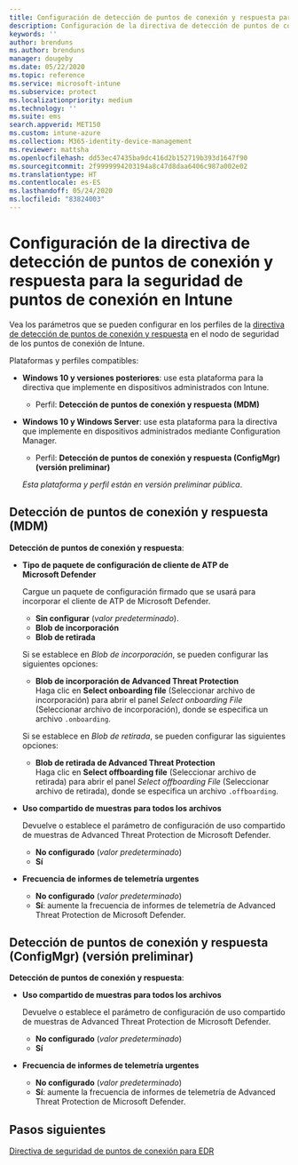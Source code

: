 ```yaml
---
title: Configuración de detección de puntos de conexión y respuesta para la seguridad de puntos de conexión de Intune | Microsoft Docs
description: Configuración de la directiva de detección de puntos de conexión y respuesta para la seguridad de puntos de conexión en Microsoft Intune
keywords: ''
author: brenduns
ms.author: brenduns
manager: dougeby
ms.date: 05/22/2020
ms.topic: reference
ms.service: microsoft-intune
ms.subservice: protect
ms.localizationpriority: medium
ms.technology: ''
ms.suite: ems
search.appverid: MET150
ms.custom: intune-azure
ms.collection: M365-identity-device-management
ms.reviewer: mattsha
ms.openlocfilehash: dd53ec47435ba9dc416d2b152719b393d1647f90
ms.sourcegitcommit: 2f9999994203194a8c47d8daa6406c987a002e02
ms.translationtype: HT
ms.contentlocale: es-ES
ms.lasthandoff: 05/24/2020
ms.locfileid: "83824003"
---
```

# <a name="endpoint-detection-and-response-policy-settings-for-endpoint-security-in-intune"></a>Configuración de la directiva de detección de puntos de conexión y respuesta para la seguridad de puntos de conexión en Intune

Vea los parámetros que se pueden configurar en los perfiles de la [directiva de detección de puntos de conexión y respuesta](../protect/endpoint-security-edr-policy.md) en el nodo de seguridad de los puntos de conexión de Intune.

Plataformas y perfiles compatibles:

- **Windows 10 y versiones posteriores**: use esta plataforma para la directiva que implemente en dispositivos administrados con Intune.
  - Perfil: **Detección de puntos de conexión y respuesta (MDM)**

- **Windows 10 y Windows Server**: use esta plataforma para la directiva que implemente en dispositivos administrados mediante Configuration Manager.
  - Perfil: **Detección de puntos de conexión y respuesta (ConfigMgr) (versión preliminar)**
  
  *Esta plataforma y perfil están en versión preliminar pública*.

## <a name="endpoint-detection-and-response-mdm"></a>Detección de puntos de conexión y respuesta (MDM)

**Detección de puntos de conexión y respuesta**:

- **Tipo de paquete de configuración de cliente de ATP de Microsoft Defender**

  Cargue un paquete de configuración firmado que se usará para incorporar el cliente de ATP de Microsoft Defender.

  - **Sin configurar** (*valor predeterminado*).
  - **Blob de incorporación**  
  - **Blob de retirada**  

  Si se establece en *Blob de incorporación*, se pueden configurar las siguientes opciones:

  - **Blob de incorporación de Advanced Threat Protection**  
    Haga clic en **Select onboarding file** (Seleccionar archivo de incorporación) para abrir el panel *Select onboarding File* (Seleccionar archivo de incorporación), donde se especifica un archivo `.onboarding`.

  Si se establece en *Blob de retirada*, se pueden configurar las siguientes opciones:
  
  - **Blob de retirada de Advanced Threat Protection**  
     Haga clic en **Select offboarding file** (Seleccionar archivo de retirada) para abrir el panel *Select offboarding File* (Seleccionar archivo de retirada), donde se especifica un archivo `.offboarding`.

- **Uso compartido de muestras para todos los archivos**  

  Devuelve o establece el parámetro de configuración de uso compartido de muestras de Advanced Threat Protection de Microsoft Defender.  
  - **No configurado** (*valor predeterminado*)
  - **Sí**

- **Frecuencia de informes de telemetría urgentes**

  - **No configurado** (*valor predeterminado*)
  - **Sí**: aumente la frecuencia de informes de telemetría de Advanced Threat Protection de Microsoft Defender.

## <a name="endpoint-detection-and-response-configmgr-preview"></a>Detección de puntos de conexión y respuesta (ConfigMgr) (versión preliminar)

**Detección de puntos de conexión y respuesta**:

- **Uso compartido de muestras para todos los archivos**  

  Devuelve o establece el parámetro de configuración de uso compartido de muestras de Advanced Threat Protection de Microsoft Defender.  
  - **No configurado** (*valor predeterminado*)
  - **Sí**

- **Frecuencia de informes de telemetría urgentes**

  - **No configurado** (*valor predeterminado*)
  - **Sí**: aumente la frecuencia de informes de telemetría de Advanced Threat Protection de Microsoft Defender.

## <a name="next-steps"></a>Pasos siguientes

[Directiva de seguridad de puntos de conexión para EDR](../protect/endpoint-security-edr-policy.md)
